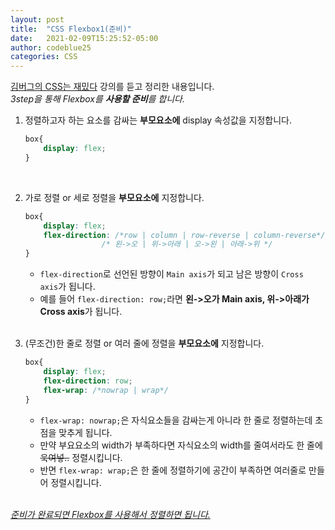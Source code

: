 ```yaml
---
layout: post
title:  "CSS Flexbox1(준비)"
date:   2021-02-09T15:25:52-05:00
author: codeblue25
categories: CSS
---
```


[김버그의 CSS는 재밌다](https://edu.goorm.io/lecture/17829/%EA%B9%80%EB%B2%84%EA%B7%B8%EC%9D%98-css%EB%8A%94-%EC%9E%AC%EB%B0%8C%EB%8B%A4-%EA%B8%B0%EC%B4%88%EB%B6%80%ED%84%B0-%EC%8B%A4%EB%AC%B4-%EB%A0%88%EB%B2%A8%EA%B9%8C%EC%A7%80) 강의를 듣고 정리한 내용입니다.
<br />
*3step을 통해 Flexbox를 **사용할 준비**를 합니다.*<br />

1. 정렬하고자 하는 요소를 감싸는 **부모요소에** display 속성값을 지정합니다.
   ```css
   box{
       display: flex;
   }
   ```
   <br />

2. 가로 정렬 or 세로 정렬을 **부모요소에** 지정합니다.
   ```css
   box{
       display: flex;
       flex-direction: /*row | column | row-reverse | column-reverse*/
           		    /* 왼->오 | 위->아래 | 오->왼 | 아래->위 */
   }
   ```
   * `flex-direction`로 선언된 방향이 `Main axis`가 되고 남은 방향이 `Cross axis`가 됩니다.
   * 예를 들어 `flex-direction: row;`라면 **왼->오가 Main axis, 위->아래가 Cross axis**가 됩니다.
   <br />

3. (무조건)한 줄로 정렬 or 여러 줄에 정렬을 **부모요소에** 지정합니다.
   ```css
   box{
       display: flex;
       flex-direction: row;
       flex-wrap: /*nowrap | wrap*/
   }
   ```
   *  `flex-wrap: nowrap;`은 자식요소들을 감싸는게 아니라 한 줄로 정렬하는데 초점을 맞추게 됩니다.
     * 만약 부요요소의 width가 부족하다면 자식요소의 width를 줄여서라도 한 줄에 ~~욱여넣..~~ 정렬시킵니다.
   * 반면 `flex-wrap: wrap;`은 한 줄에 정렬하기에 공간이 부족하면 여러줄로 만들어 정렬시킵니다.
     <br /><br />

<u>*준비가 완료되면 Flexbox를 사용해서 정렬하면 됩니다.*</u>